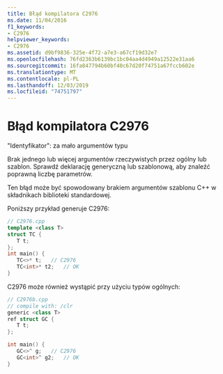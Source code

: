 ```yaml
---
title: Błąd kompilatora C2976
ms.date: 11/04/2016
f1_keywords:
- C2976
helpviewer_keywords:
- C2976
ms.assetid: d9bf9836-325e-4f72-a7e3-a67cf19d32e7
ms.openlocfilehash: 76fd2363b6139bc1bc04aa4d4949a12522e31aa6
ms.sourcegitcommit: 16fa847794b60bf40c67d20f74751a67fccb602e
ms.translationtype: MT
ms.contentlocale: pl-PL
ms.lasthandoff: 12/03/2019
ms.locfileid: "74751797"
---
```

# <a name="compiler-error-c2976"></a>Błąd kompilatora C2976

"Identyfikator": za mało argumentów typu

Brak jednego lub więcej argumentów rzeczywistych przez ogólny lub szablon. Sprawdź deklarację generyczną lub szablonową, aby znaleźć poprawną liczbę parametrów.

Ten błąd może być spowodowany brakiem argumentów szablonu C++ w składnikach biblioteki standardowej.

Poniższy przykład generuje C2976:

```cpp
// C2976.cpp
template <class T>
struct TC {
   T t;
};
int main() {
   TC<>* t;   // C2976
   TC<int>* t2;   // OK
}
```

C2976 może również wystąpić przy użyciu typów ogólnych:

```cpp
// C2976b.cpp
// compile with: /clr
generic <class T>
ref struct GC {
   T t;
};

int main() {
   GC<>^ g;   // C2976
   GC<int>^ g2;   // OK
}
```
